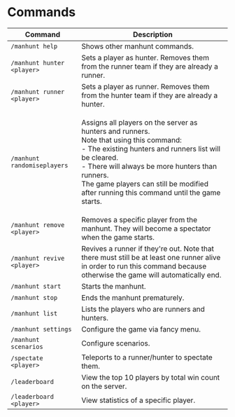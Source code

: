 # Commands

| Command                     | Description                                                                                                                                                                                                                                                                                                    |
| --------------------------- | -------------------------------------------------------------------------------------------------------------------------------------------------------------------------------------------------------------------------------------------------------------------------------------------------------------- |
| `/manhunt help`             | Shows other manhunt commands.                                                                                                                                                                                                                                                                                  |
| `/manhunt hunter <player>`  | Sets a player as hunter. Removes them from the runner team if they are already a runner.                                                                                                                                                                                                                       |
| `/manhunt runner <player>`  | Sets a player as runner. Removes them from the hunter team if they are already a hunter.                                                                                                                                                                                                                       |
| `/manhunt randomiseplayers` | <p>Assigns all players on the server as hunters and runners.<br>Note that using this command:<br>- The existing hunters and runners list will be cleared.<br>- There will always be more hunters than runners.<br>The game players can still be modified after running this command until the game starts.</p> |
| `/manhunt remove <player>`  | Removes a specific player from the manhunt. They will become a spectator when the game starts.                                                                                                                                                                                                                 |
| `/manhunt revive <player>`  | Revives a runner if they're out. Note that there must still be at least one runner alive in order to run this command because otherwise the game will automatically end.                                                                                                                                       |
| `/manhunt start`            | Starts the manhunt.                                                                                                                                                                                                                                                                                            |
| `/manhunt stop`             | Ends the manhunt prematurely.                                                                                                                                                                                                                                                                                  |
| `/manhunt list`             | Lists the players who are runners and hunters.                                                                                                                                                                                                                                                                 |
| `/manhunt settings`         | Configure the game via fancy menu.                                                                                                                                                                                                                                                                             |
| `/manhunt scenarios`        | Configure scenarios.                                                                                                                                                                                                                                                                                           |
| `/spectate <player>`        | Teleports to a runner/hunter to spectate them.                                                                                                                                                                                                                                                                 |
| `/leaderboard`              | View the top 10 players by total win count on the server.                                                                                                                                                                                                                                                      |
| `/leaderboard <player>`     | View statistics of a specific player.                                                                                                                                                                                                                                                                          |

